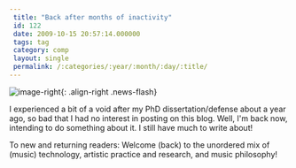 ```yaml
---
 title: "Back after months of inactivity"
 id: 122
 date: 2009-10-15 20:57:14.000000
 tags: tag
 category: comp
 layout: single
 permalink: /:categories/:year/:month/:day/:title/
---
```

![image-right](/assets/images/){: .align-right .news-flash}

I experienced a bit of a void after my PhD dissertation/defense about a year ago, so bad that I had no interest in posting on this blog. Well, I'm back now, intending to do something about it. I still have much to write about!



To new and returning readers: Welcome (back) to the unordered mix of (music) technology, artistic practice and research, and music philosophy!

